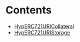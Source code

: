 

# Contents
- [HypERC721URICollateral](HypERC721URICollateral.sol/contract.HypERC721URICollateral.md)
- [HypERC721URIStorage](HypERC721URIStorage.sol/contract.HypERC721URIStorage.md)
